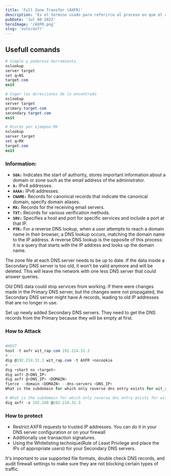 ```yaml
---
title: 'Full Zone Transfer (AXFR)'
description: 'Es el termino usado para referirce al proceso en que el contenido de un archivo de zona dns es copiado del servidor DNS primario al servidor dns segunario.'
pubDate: 'Jul 08 2022'
heroImage: '/AXFR.png'
slug: 'vuln/axfr'
---
```


## Usefull comands

```powershell
# Simple y poderosa herramienta
nslookup
server target
set q=NS
target.com
exit

# Coger las direcciones de lo encontrado
nslookup
server target
primary.target.com
secondary.target.com
exit

# Rcords por ejempoo MX
nslookup
server target
set q=MX
target.com
exit
```

### Information:

- **`SOA:`** Indicates the start of authority, stores important information about a domain or zone such as the email address of the administrator.
- **`A:`** IPv4 addresses.
- **`AAAA:`** IPv6 addresses.
- **`CNAME:`** Records for canonical records that indicate the canonical domain, specify domain aliases.
- **`MX:`** Records for the receiving email servers.
- **`TXT:`** Records for various verification methods.
- **`SRV:`** Specifies a host and port for specific services and include a port at that IP.
- **`PTR:`** For a reverse DNS lookup, when a user attempts to reach a domain name in their browser, a DNS lookup occurs, matching the domain name to the IP address. A reverse DNS lookup is the opposite of this process: it is a query that starts with the IP address and looks up the domain name.

The zone file at each DNS server needs to be up to date. If the data inside a Secondary DNS server is too old, it won’t be valid anymore and will be deleted. This will leave the network with one less DNS server that could answer queries.

Old DNS data could stop services from working. If there were changes made in the Primary DNS server, but the changes were not propagated, the Secondary DNS server might have A records, leading to old IP addresses that are no longer in use.

Set up newly added Secondary DNS servers. They need to get the DNS records from the Primary because they will be empty at first.

### How to Attack

```powershell

#HOST
host -t axfr wit_rap.com 192.214.31.3
# ---
dig @192.214.31.3 wit_rap.com -t AXFR +nocookie
# ----
dig +short ns <target>
dig axfr @<DNS_IP>
dig axfr @<DNS_IP> <DOMAIN>
fierce --domain <DOMAIN> --dns-servers <DNS_IP>
What is the subdomain for which only reverse dns entry exists for wit_rap.com? wit_rap owns the IP address range: 192.168..

# What is the subdomain for which only reverse dns entry exists for wit_rap.com? wit_rap owns the IP address range: 192.168..
dig axfr -x 192.168 @192.214.31.3

```

### How to protect

- Restrict AXFR requests to trusted IP addresses. You can do it in your DNS server configuration or on your firewall
- Additionally use transaction signatures.
- Using the Whitelisting technique(Rule of Least Privilege and place the IPs of appropriate users) for your Secondary DNS servers.

It's important to use supported file formats, double check DNS records, and audit firewall settings to make sure they are not blocking certain types of traffic.
